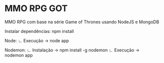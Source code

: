 # MMO RPG GOT

MMO RPG com base na série Game of Thrones usando NodeJS e MongoDB

Instalar dependências: npm install

Node: 
      ∟ Execução → node app

Nodemon: 
      ∟ Instalação → npm install -g nodemon
      ∟ Execução → nodemon app

